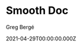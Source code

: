 ---
title: Smooth Doc
github: https://github.com/gregberge/smooth-doc
demo: https://smooth-doc.com/
license: MIT
author: Greg Bergé
author_link: ''
date: 2021-04-29T00:00:00.000Z
ssg:
  - Gatsby
cms: null
css: null
category:
  - Documentation
description: Ready to use documentation theme for Gatsby.
draft: false
publish_date: '2018-11-30T09:20:27Z'
update_date: '2023-04-11T19:45:52Z'
github_star: 251
github_fork: 61
---